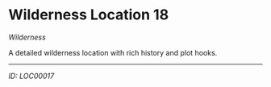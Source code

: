 # Wilderness Location 18

*Wilderness*

A detailed wilderness location with rich history and plot hooks.

---
*ID: LOC00017*